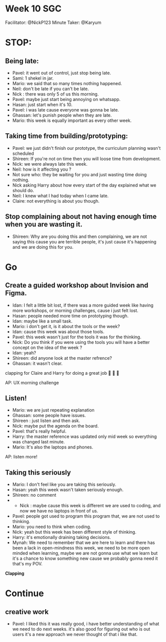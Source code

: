 # Week 10 SGC

Facilitator: @NickP123
Minute Taker: @Karyum

# STOP:

## Being late:

* Pavel: it went out of control, just stop being late.
* Sami: 1 shekel in jar.
* Mario: we said that so many times nothing happened.
* Neil: don't be late if you can't be late.
* Nick : there was only 5 of us this morning.
* Pavel: maybe just start being annoying on whatsapp.
* Hasan: just start when it's 10.
* Pavel: i was late cause everyone was gonna be late.
* Ghassan: let's punish people when they are late.
* Mario: this week is equally important as every other week.

## Taking time from building/prototyping:

* Pavel: we just didn't finish our prototype, the curriculum planning wasn't scheduled
* Shireen: If you're not on time then you will loose time from development.
* Nick: we were always late this week.
* Neil: how is it affecting you ?
* Not sure who: they be waiting for you and just wasting time doing nothing.
* Nick asking Harry about how every start of the day explained what we should do.
* Neil: I knew what I had today when I came late.
* Claire: not everything is about you though.

## Stop complaining about not having enough time when you are wasting it.

* Shireen: Why are you doing this and then complaining, we are not saying this cause you are terrible people, it's just cause it's happening and we are doing this for you.

# Go

## Create a guided workshop about Invision and Figma.

* Idan: I felt a little bit lost, if there was a more guided week like having more workshops, or morning challenges, cause i just felt lost.
* Hasan: people needed more time on prototyping though.
* Idan: maybe like a small task.
* Mario: i don't get it, is it about the tools or the week?
* Idan: cause this week was about those tools.
* Pavel: this week wasn't just for the tools it was for the thinking.
* Nick: Do you think if you were using the tools you will have a better concept on the idea of the week ?
* Idan: yeah?
* Shireen: did anyone look at the master refrence?
* Ghassan: it wasn't clear.

clapping for Claire and Harry for doing a great job :clap: :clap: :clap:

AP: UX morning challenge

## Listen!

* Mario: we are just repeating explanation
* Ghassan: some people have issues.
* Shireen : just listen and then ask.
* Nick: maybe put the agenda on the board.
* Pavel: that's really helpful.
* Harry: the master reference was updated only mid week so everything was changed last minute.
* Mario: It's also the laptops and phones.

AP: listen more!

## Taking this seriously

* Mario: I don't feel like you are taking this seriously.
* Hasan: yeah this week wasn't taken seriously enough.
* Shireen: no comment
* * Nick : maybe cause this week is different we are used to coding, and now we have no laptops in front of us.
* Pavel: people got used to program this program that, we are not used to thinking.
* Mario: you need to think when coding.
* Nick: yeah but this week has been different style of thinking.
* Harry: it's emotionally draining taking decisions.
* Mynah: We need to remember that we are here to learn and there has been a lack in open-mindness this week, we need to be more open minded when learning, maybe we are not gonna use what we learn but it's a chance to know something new cause we probably gonna need it that's my POV.

**Clapping**

# Continue

## creative work

* Pavel: I liked this it was really good, i have better understanding of what we need to do next weeks. it's also good for figuring out who is out users it's a new approach we never thought of that i like that.
